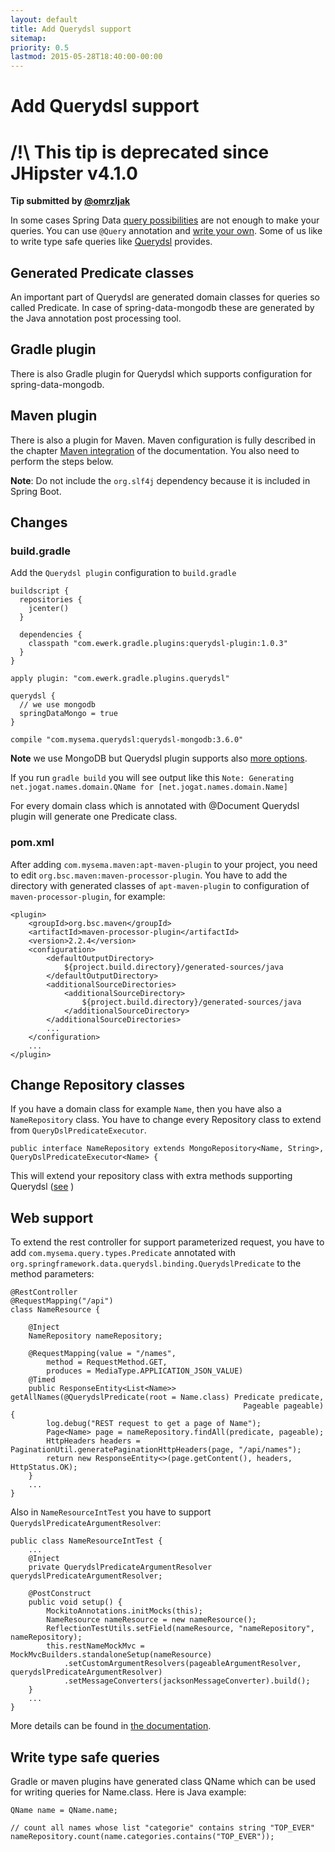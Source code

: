 ```yaml
---
layout: default
title: Add Querydsl support
sitemap:
priority: 0.5
lastmod: 2015-05-28T18:40:00-00:00
---
```


# Add Querydsl support

# /!\ This tip is deprecated since JHipster v4.1.0

__Tip submitted by [@omrzljak](https://github.com/omrzljak)__

In some cases Spring Data [query possibilities](http://docs.spring.io/spring-data/mongodb/docs/current/reference/html/#mongodb.repositories.queries) are not enough to make your queries. You can use `@Query` annotation and [write your own](http://docs.spring.io/spring-data/mongodb/docs/current/reference/html/#mongodb.repositories.queries.json-based). Some of us like to write type safe queries like [Querydsl](http://www.Querydsl.com/) provides.

## Generated Predicate classes

An important part of Querydsl are generated domain classes for queries so called Predicate. In case of spring-data-mongodb these are generated by the Java annotation post processing tool.

## Gradle plugin

There is also Gradle plugin for Querydsl which supports configuration for spring-data-mongodb.

## Maven plugin

There is also a plugin for Maven. Maven configuration is fully described in the chapter [Maven integration](http://www.querydsl.com/static/querydsl/latest/reference/html/ch02.html#d0e132) of the documentation.  You also need to perform the steps below.

**Note**: Do not include the `org.slf4j` dependency because it is included in Spring Boot.

## Changes

### build.gradle

Add the `Querydsl plugin` configuration to `build.gradle`

    buildscript {
      repositories {
        jcenter()
      }

      dependencies {
        classpath "com.ewerk.gradle.plugins:querydsl-plugin:1.0.3"
      }
    }

    apply plugin: "com.ewerk.gradle.plugins.querydsl"

    querydsl {
      // we use mongodb
      springDataMongo = true
    }

    compile "com.mysema.querydsl:querydsl-mongodb:3.6.0"

__Note__ we use MongoDB but Querydsl plugin supports also [more options](https://github.com/ewerk/gradle-plugins/tree/master/Querydsl-plugin).

If you run `gradle build` you will see output like this
`Note: Generating net.jogat.names.domain.QName for [net.jogat.names.domain.Name]`

For every domain class which is annotated with @Document Querydsl plugin will generate one Predicate class.

### pom.xml
After adding `com.mysema.maven:apt-maven-plugin` to your project, you need to edit `org.bsc.maven:maven-processor-plugin`. You have to add the directory with generated classes of `apt-maven-plugin` to configuration of `maven-processor-plugin`, for example:

    <plugin>
        <groupId>org.bsc.maven</groupId>
        <artifactId>maven-processor-plugin</artifactId>
        <version>2.2.4</version>
        <configuration>
            <defaultOutputDirectory>
                ${project.build.directory}/generated-sources/java
            </defaultOutputDirectory>
            <additionalSourceDirectories>
                <additionalSourceDirectory>
                    ${project.build.directory}/generated-sources/java
                </additionalSourceDirectory>
            </additionalSourceDirectories>
            ...
        </configuration>
        ...
    </plugin>

## Change Repository classes

If you have a domain class for example `Name`, then you have also a `NameRepository` class. You have to change every Repository class to extend from `QueryDslPredicateExecutor`.

    public interface NameRepository extends MongoRepository<Name, String>, QueryDslPredicateExecutor<Name> {

This will extend your repository class with extra methods supporting Querydsl ([see](http://docs.spring.io/spring-data/mongodb/docs/current/reference/html/#mongodb.repositories.queries.type-safe) )

## Web support

To extend the rest controller for support parameterized request, you have to add `com.mysema.query.types.Predicate` annotated with `org.springframework.data.querydsl.binding.QuerydslPredicate` to the method parameters:

    @RestController
    @RequestMapping("/api")
    class NameResource {

        @Inject
        NameRepository nameRepository;

        @RequestMapping(value = "/names",
            method = RequestMethod.GET,
            produces = MediaType.APPLICATION_JSON_VALUE)
        @Timed
        public ResponseEntity<List<Name>> getAllNames(@QuerydslPredicate(root = Name.class) Predicate predicate,
                                                        Pageable pageable) {
            log.debug("REST request to get a page of Name");
            Page<Name> page = nameRepository.findAll(predicate, pageable);
            HttpHeaders headers = PaginationUtil.generatePaginationHttpHeaders(page, "/api/names");
            return new ResponseEntity<>(page.getContent(), headers, HttpStatus.OK);
        }
        ...
    }

Also in `NameResourceIntTest` you have to support `QuerydslPredicateArgumentResolver`:

    public class NameResourceIntTest {
        ...
        @Inject
        private QuerydslPredicateArgumentResolver querydslPredicateArgumentResolver;

        @PostConstruct
        public void setup() {
            MockitoAnnotations.initMocks(this);
            NameResource nameResource = new nameResource();
            ReflectionTestUtils.setField(nameResource, "nameRepository", nameRepository);
            this.restNameMockMvc = MockMvcBuilders.standaloneSetup(nameResource)
                .setCustomArgumentResolvers(pageableArgumentResolver, querydslPredicateArgumentResolver)
                .setMessageConverters(jacksonMessageConverter).build();
        }
        ...
    }

More details can be found in [the documentation](http://docs.spring.io/spring-data/mongodb/docs/current/reference/html/#core.web.type-safe).

## Write type safe queries

Gradle or maven plugins have generated class QName which can be used for writing queries for Name.class. Here is Java example:

    QName name = QName.name;

    // count all names whose list "categorie" contains string "TOP_EVER"
    nameRepository.count(name.categories.contains("TOP_EVER"));

